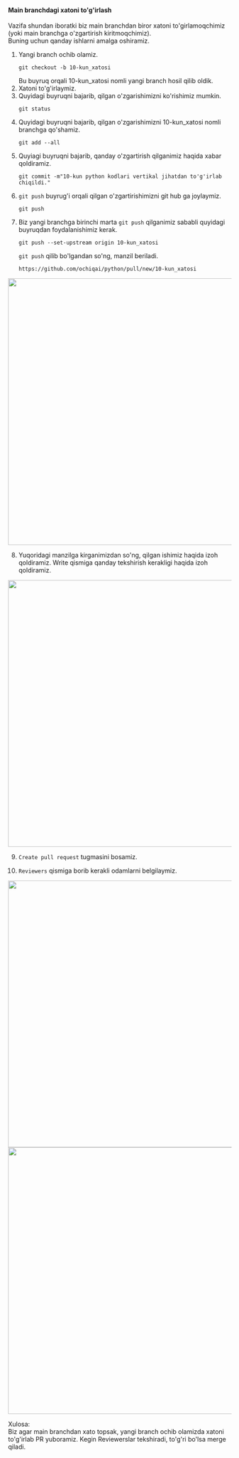 #### Main branchdagi xatoni to'g'irlash
Vazifa shundan iboratki biz main branchdan biror xatoni to'girlamoqchimiz (yoki main branchga o'zgartirish kiritmoqchimiz). <br>
Buning uchun qanday ishlarni amalga oshiramiz.

1. Yangi branch ochib olamiz. 
    ```codeline
    git checkout -b 10-kun_xatosi
    ```
   Bu buyruq orqali 10-kun_xatosi nomli yangi branch hosil qilib oldik. <br>
2. Xatoni to'g'irlaymiz.
3. Quyidagi buyruqni bajarib, qilgan o'zgarishimizni ko'rishimiz mumkin.
    ```codeline
    git status 
    ```
4. Quyidagi buyruqni bajarib, qilgan o'zgarishimizni 10-kun_xatosi nomli branchga qo'shamiz.
    ```codeline
    git add --all
    ```
5. Quyiagi buyruqni bajarib, qanday o'zgartirish qilganimiz haqida xabar qoldiramiz.
    ```codeline
    git commit -m"10-kun python kodlari vertikal jihatdan to'g'irlab chiqildi."
    ```
6. `git push` buyrug'i orqali qilgan o'zgartirishimizni git hub ga joylaymiz.
    ```shell
    git push
    ```
7. Biz yangi branchga birinchi marta `git push` qilganimiz sababli quyidagi buyruqdan foydalanishimiz kerak.
    ```shell
    git push --set-upstream origin 10-kun_xatosi
    ```
   `git push` qilib bo'lgandan so'ng, manzil beriladi. 
    ```shell
    https://github.com/ochiqai/python/pull/new/10-kun_xatosi
    ```
   
<img src="1.png" width=600>

8. Yuqoridagi manzilga kirganimizdan so'ng, qilgan ishimiz haqida izoh qoldiramiz. Write qismiga qanday tekshirish kerakligi haqida izoh qoldiramiz.

<img src="2.png" width=600>

9. `Create pull request`  tugmasini bosamiz.

10. `Reviewers` qismiga borib kerakli odamlarni belgilaymiz.

<img src="3.png" width=600> <br>
<img src="4.png" width=600>

   Xulosa: <br>
   Biz agar main branchdan xato topsak, yangi branch ochib olamizda xatoni to'g'irlab PR yuboramiz. Kegin Reviewerslar tekshiradi, to'g'ri bo'lsa merge qiladi.



